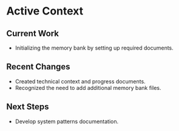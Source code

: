 # Active Context

## Current Work

- Initializing the memory bank by setting up required documents.

## Recent Changes

- Created technical context and progress documents.
- Recognized the need to add additional memory bank files.

## Next Steps

- Develop system patterns documentation.
